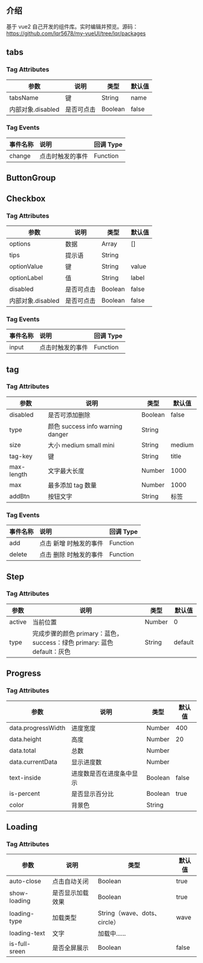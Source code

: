 ## 介绍

基于 vue2 自己开发的组件库。实时编辑并预览。源码：https://github.com/lqr5678/my-vueUI/tree/lqr/packages

## tabs

<vuep template="#myTabs"></vuep>

<script v-pre type="text/x-template" id="myTabs">
<template>
  <div>
    {{tab}}
    <my-tabs v-model="tab" :tabs="tabs" @change="change"></my-tabs>
  </div>
</template>
<script>
module.exports = {
  data () {
    return {
      tab: 0,
      tabs: [
        { name: '图片' },
        { name: '视频' },
        { name: '文件'},
        // { name: '代码', disabled: true },
      ]
    }
  },
  methods:{
    change(index, item){
      console.log(index)
      console.log(item)
    }
  }
}
</script>

### Tag Attributes

| 参数              | 说明       | 类型    | 默认值 |
| ----------------- | ---------- | ------- | ------ |
| tabsName          | 键       | String  | name   |
| 内部对象.disabled | 是否可点击 | Boolean | false  |

### Tag Events

| 事件名称 | 说明             | 回调 Type |
| :------- | :--------------- | :-------- |
| change   | 点击时触发的事件 | Function  |

## ButtonGroup

<vuep template="#myButtonGroup"></vuep>

<script v-pre type="text/x-template" id="myButtonGroup">
<template>
  <div>
    {{btnVal}}
    <my-button-group :buttons="buttonsList" v-model="btnVal" type="primary" @input="change"></my-button-group>
  </div>
</template>
<script>
module.exports = {
  data () {
    return {
      btnVal: 1,
      buttonsList: [
        { value: 1,name: '图片', icon: "icon-picture" },
        { value: 2,name: '视频', icon: "icon-video" },
        { value: 3,name: '文件', icon: "icon-file" },
        { value: 4,name: '代码', icon: "icon-code", disabled: true },
      ]
    }
  },
  methods:{
    change(itemVal){
      console.log(itemVal)
    }
  }
}
</script>

## Checkbox

<vuep template="#myCheckbox"></vuep>

<script v-pre type="text/x-template" id="myCheckbox">
<template>
  <div>
    {{checkList}}
    <my-checkbox :options="optionsList" v-model="checkList" tips="我是提示语" @input="change"></my-checkbox>
  </div>
</template>
<script>
module.exports = {
  data () {
    return {
      checkList: [1,2],
      optionsList: [
        { value: 1,label: '图片', icon: "icon-picture" },
        { value: 2,label: '视频', icon: "icon-video" },
        { value: 3,label: '文件', icon: "icon-file" },
        // { value: 4,label: '代码', icon: "icon-code", disabled: true },
      ]
    }
  },
  methods:{
    change(itemVal){
      console.log(itemVal)
    }
  }
}
</script>

### Tag Attributes

| 参数              | 说明       | 类型    | 默认值 |
| ----------------- | ---------- | ------- | ------ |
| options           | 数据       | Array   | []     |
| tips              | 提示语     | String  |        |
| optionValue       | 键         | String  | value  |
| optionLabel       | 值         | String  | label  |
| disabled          | 是否可点击 | Boolean | false  |
| 内部对象.disabled | 是否可点击 | Boolean | false  |

### Tag Events

| 事件名称 | 说明             | 回调 Type |
| :------- | :--------------- | :-------- |
| input    | 点击时触发的事件 | Function  |

## tag

<vuep template="#myTag"></vuep>

<script v-pre type="text/x-template" id="myTag">
<template>
  <div>
    {{tag}}
    <my-tag v-model="tag" @add="addFn" @delete="deleteFn"></my-tag>
  </div>
</template>
<script>
module.exports = {
  data () {
    return {
      tag: [{"title": "标签1"}, {"title": "标签2"}]
    }
  },
  methods:{
    addFn(item){
      console.log(item)
    },
    deleteFn(item){
      console.log(item)
    }
  }
}
</script>

### Tag Attributes

| 参数       | 说明                             | 类型    | 默认值 |
| ---------- | -------------------------------- | ------- | ------ |
| disabled   | 是否可添加删除                   | Boolean | false  |
| type       | 颜色 success info warning danger | String  |        |
| size       | 大小 medium small mini           | String  | medium |
| tag-key    | 键                               | String  | title  |
| max-length | 文字最大长度                     | Number  | 1000   |
| max        | 最多添加 tag 数量                | Number  | 1000   |
| addBtn     | 按钮文字                         | String  | 标签   |

### Tag Events

| 事件名称 | 说明                   | 回调 Type |
| :------- | :--------------------- | :-------- |
| add      | 点击 新增 时触发的事件 | Function  |
| delete   | 点击 删除 时触发的事件 | Function  |

## Step

<vuep template="#myStep"></vuep>

<script v-pre type="text/x-template" id="myStep">
<template>
  <div>
    <my-step :active="active" type="success" :steps-list="stepsList"></my-step>
  </div>
</template>
<script>
module.exports = {
  data () {
    return {
      active: 0,
      stepsList: [
        { title: '标题1', desc: '我是描述一' },
        { title: '标题2', desc: '我是描述二' },
        { title: '标题3', desc: '我是描述三' },
        { title: '标题4', desc: '我是描述四' },
      ]
    }
  },
  methods:{
    add(item){
      console.log(item)
    },
    deleteFn(item){
      console.log(item)
    }
  }
}
</script>

### Tag Attributes

| 参数   | 说明                                                                    | 类型   | 默认值  |
| ------ | ----------------------------------------------------------------------- | ------ | ------- |
| active | 当前位置                                                                | Number | 0       |
| type   | 完成步骤的颜色 primary：蓝色，success：绿色 primary: 蓝色 default：灰色 | String | default |

## Progress

<vuep template="#myProgress"></vuep>

<script v-pre type="text/x-template" id="myProgress">
<template>
  <div>
    <my-progress :data="progressObj" :is-percent="false"></my-progress>
  </div>
</template>
<script>
module.exports = {
  data () {
    return {
      progressObj: {
        progressWidth: 100,
        height: '30',
        currentData: 50,
        total: 100,
      }
    }
  }
}
</script>

### Tag Attributes

| 参数               | 说明                     | 类型    | 默认值 |
| ------------------ | ------------------------ | ------- | ------ |
| data.progressWidth | 进度宽度                 | Number  | 400    |
| data.height        | 高度                     | Number  | 20     |
| data.total         | 总数                     | Number  |        |
| data.currentData   | 显示进度数               | Number  |        |
| text-inside        | 进度数是否在进度条中显示 | Boolean | false  |
| is-percent         | 是否显示百分比           | Boolean | true   |
| color              | 背景色                   | String  |        |

## Loading

<vuep template="#myLoading"></vuep>

<script v-pre type="text/x-template" id="myLoading">
<template>
  <div>
    <my-loading :is-full-sreen="false" loading-type="wave"></my-loading>
  </div>
</template>
<script>
</script>

### Tag Attributes

| 参数          | 说明             | 类型                         | 默认值 |
| ------------- | ---------------- | ---------------------------- | ------ |
| auto-close    | 点击自动关闭     | Boolean                      | true   |
| show-loading  | 是否显示加载效果 | Boolean                      | true   |
| loading-type  | 加载类型         | String（wave、dots、circle） | wave   |
| loading-text  | 文字             | 加载中......                 |        |
| is-full-sreen | 是否全屏展示     | Boolean                      | false  |
